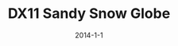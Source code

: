 ---
layout: portfolio-post
title: "DX11 Sandy Snow Globe"
date: 2014-1-1
tags: 
    - C++
    - DirectX 11
    - HLSL

type: game

include: false

images:
    - "../../assets/images/place.png"

description: "A DirectX 11 app rendering a Desert Snow Globe and effects. (Coursework)"

---
